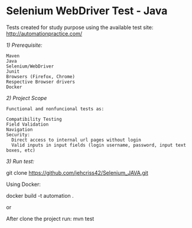 # Selenium WebDriver Test - Java

Tests created for study purpose using the available test site: http://automationpractice.com/

 *1) Prerequisite:*
   
    Maven
    Java
    Selenium/WebDriver
    Junit
    Browsers (Firefox, Chrome)
    Respective Browser drivers
    Docker
 
 *2) Project Scope*
 
    Functional and nonfuncional tests as:
    
    Compatibility Testing
    Field Validation
    Navigation
    Security: 
      Direct access to internal url pages without login
      Valid inputs in input fields (login username, password, input text boxes, etc)
    
*3) Run test:*

   git clone https://github.com/jehcriss42/Selenium_JAVA.git

   Using Docker:

   docker build -t automation .

   or

   After clone the project run:
   mvn test 

    
 
